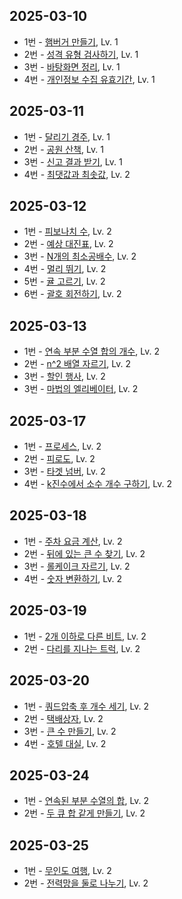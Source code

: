 ## 2025-03-10
* 1번 - [햄버거 만들기](https://school.programmers.co.kr/learn/courses/30/lessons/133502), Lv. 1
* 2번 - [성격 유형 검사하기](https://school.programmers.co.kr/learn/courses/30/lessons/118666), Lv. 1
* 3번 - [바탕화면 정리](https://school.programmers.co.kr/learn/courses/30/lessons/161990), Lv. 1
* 4번 - [개인정보 수집 유효기간](https://school.programmers.co.kr/learn/courses/30/lessons/150370), Lv. 1

## 2025-03-11
* 1번 - [달리기 경주](https://school.programmers.co.kr/learn/courses/30/lessons/178871), Lv. 1
* 2번 - [공원 산책](https://school.programmers.co.kr/learn/courses/30/lessons/172928), Lv. 1
* 3번 - [신고 결과 받기](https://school.programmers.co.kr/learn/courses/30/lessons/92334), Lv. 1
* 4번 - [최댓값과 최솟값](https://school.programmers.co.kr/learn/courses/30/lessons/12939), Lv. 2

## 2025-03-12
* 1번 - [피보나치 수](https://school.programmers.co.kr/learn/courses/30/lessons/12945), Lv. 2
* 2번 - [예상 대진표](https://school.programmers.co.kr/learn/courses/30/lessons/12985), Lv. 2
* 3번 - [N개의 최소공배수](https://school.programmers.co.kr/learn/courses/30/lessons/12953), Lv. 2
* 4번 - [멀리 뛰기](https://school.programmers.co.kr/learn/courses/30/lessons/12914), Lv. 2
* 5번 - [귤 고르기](https://school.programmers.co.kr/learn/courses/30/lessons/138476), Lv. 2
* 6번 - [괄호 회전하기](https://school.programmers.co.kr/learn/courses/30/lessons/76502), Lv. 2

## 2025-03-13
* 1번 - [연속 부분 수열 합의 개수](https://school.programmers.co.kr/learn/courses/30/lessons/131701), Lv. 2
* 2번 - [n^2 배열 자르기](https://school.programmers.co.kr/learn/courses/30/lessons/87390), Lv. 2
* 3번 - [할인 행사](https://school.programmers.co.kr/learn/courses/30/lessons/131127), Lv. 2
* 3번 - [마법의 엘리베이터](https://school.programmers.co.kr/learn/courses/30/lessons/148653), Lv. 2

## 2025-03-17
* 1번 - [프로세스](https://school.programmers.co.kr/learn/courses/30/lessons/42587), Lv. 2
* 2번 - [피로도](https://school.programmers.co.kr/learn/courses/30/lessons/87946), Lv. 2
* 3번 - [타겟 넘버](https://school.programmers.co.kr/learn/courses/30/lessons/43165), Lv. 2
* 4번 - [k진수에서 소수 개수 구하기](https://school.programmers.co.kr/learn/courses/30/lessons/92335), Lv. 2

## 2025-03-18
* 1번 - [주차 요금 계산](https://school.programmers.co.kr/learn/courses/30/lessons/92341), Lv. 2
* 2번 - [뒤에 있는 큰 수 찾기](https://school.programmers.co.kr/learn/courses/30/lessons/154539), Lv. 2
* 3번 - [롤케이크 자르기](https://school.programmers.co.kr/learn/courses/30/lessons/132265), Lv. 2
* 4번 - [숫자 변환하기](https://school.programmers.co.kr/learn/courses/30/lessons/154538), Lv. 2

## 2025-03-19
* 1번 - [2개 이하로 다른 비트](https://school.programmers.co.kr/learn/courses/30/lessons/77885), Lv. 2
* 2번 - [다리를 지나는 트럭](https://school.programmers.co.kr/learn/courses/30/lessons/42583), Lv. 2

## 2025-03-20
* 1번 - [쿼드압축 후 개수 세기](https://school.programmers.co.kr/learn/courses/30/lessons/68936), Lv. 2
* 2번 - [택배상자](https://school.programmers.co.kr/learn/courses/30/lessons/131704), Lv. 2
* 3번 - [큰 수 만들기](https://school.programmers.co.kr/learn/courses/30/lessons/42883), Lv. 2
* 4번 - [호텔 대실](https://school.programmers.co.kr/learn/courses/30/lessons/155651), Lv. 2

## 2025-03-24
* 1번 - [연속된 부분 수열의 합](https://school.programmers.co.kr/learn/courses/30/lessons/178870), Lv. 2
* 2번 - [두 큐 합 같게 만들기](https://school.programmers.co.kr/learn/courses/30/lessons/118667), Lv. 2

## 2025-03-25
* 1번 - [무인도 여행](https://school.programmers.co.kr/learn/courses/30/lessons/154540), Lv. 2
* 2번 - [전력망을 둘로 나누기](https://school.programmers.co.kr/learn/courses/30/lessons/86971), Lv. 2
